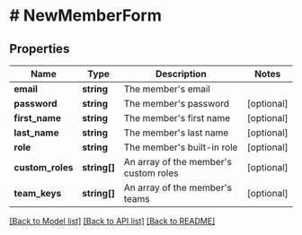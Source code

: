 # # NewMemberForm

## Properties

Name | Type | Description | Notes
------------ | ------------- | ------------- | -------------
**email** | **string** | The member&#39;s email |
**password** | **string** | The member&#39;s password | [optional]
**first_name** | **string** | The member&#39;s first name | [optional]
**last_name** | **string** | The member&#39;s last name | [optional]
**role** | **string** | The member&#39;s built-in role | [optional]
**custom_roles** | **string[]** | An array of the member&#39;s custom roles | [optional]
**team_keys** | **string[]** | An array of the member&#39;s teams | [optional]

[[Back to Model list]](../../README.md#models) [[Back to API list]](../../README.md#endpoints) [[Back to README]](../../README.md)
